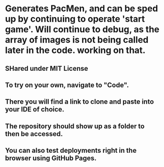 # Generates PacMen, and can be sped up by continuing to operate 'start game'. Will continue to debug, as the array of images is not being called later in the code. working on that.
## SHared under MIT License
## To try on your own, navigate to "Code". 
## There you will find a link to clone and paste into your IDE of choice. 
## The repository should show up as a folder to then be accessed.
## You can also test deployments right in the browser using GitHub Pages. 
